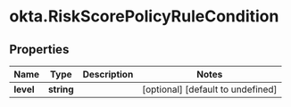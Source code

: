 # okta.RiskScorePolicyRuleCondition

## Properties

Name | Type | Description | Notes
------------ | ------------- | ------------- | -------------
**level** | **string** |  | [optional] [default to undefined]

